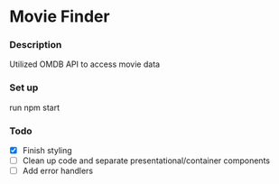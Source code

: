 # Movie Finder

### Description

Utilized OMDB API to access movie data

### Set up

run npm start

### Todo

* [x] Finish styling
* [ ] Clean up code and separate presentational/container components
* [ ] Add error handlers
